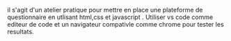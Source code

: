 il s'agit d'un atelier pratique pour mettre en place une plateforme de questionnaire en utlisant html,css et javascript .
Utiliser vs code comme editeur de code et un navigateur compativle comme chrome pour tester les resultats.
